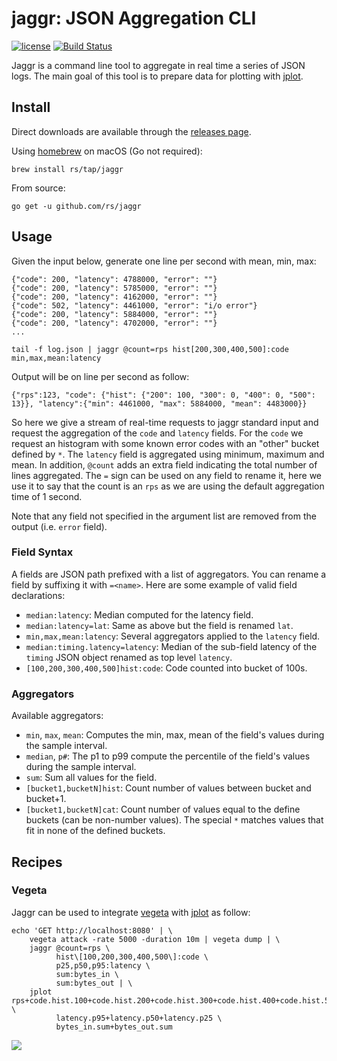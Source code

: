 # jaggr: JSON Aggregation CLI
[![license](http://img.shields.io/badge/license-MIT-red.svg?style=flat)](https://raw.githubusercontent.com/rs/jaggr/master/LICENSE) [![Build Status](https://travis-ci.org/rs/jaggr.svg?branch=master)](https://travis-ci.org/rs/jaggr)

Jaggr is a command line tool to aggregate in real time a series of JSON logs. The main goal of this tool is to prepare data for plotting with [jplot](https://github.com/rs/jplot).

## Install

Direct downloads are available through the [releases page](https://github.com/rs/jaggr/releases/latest).

Using [homebrew](http://brew.sh/) on macOS (Go not required):

```
brew install rs/tap/jaggr
```

From source:

```
go get -u github.com/rs/jaggr
```

## Usage

Given the input below, generate one line per second with mean, min, max:

```
{"code": 200, "latency": 4788000, "error": ""}
{"code": 200, "latency": 5785000, "error": ""}
{"code": 200, "latency": 4162000, "error": ""}
{"code": 502, "latency": 4461000, "error": "i/o error"}
{"code": 200, "latency": 5884000, "error": ""}
{"code": 200, "latency": 4702000, "error": ""}
...
```

```
tail -f log.json | jaggr @count=rps hist[200,300,400,500]:code min,max,mean:latency
```

Output will be on line per second as follow:

```
{"rps":123, "code": {"hist": {"200": 100, "300": 0, "400": 0, "500": 13}}, "latency":{"min": 4461000, "max": 5884000, "mean": 4483000}}
```

So here we give a stream of real-time requests to jaggr standard input and request the aggregation of the `code` and `latency` fields. For the `code` we request an histogram with some known error codes with an "other" bucket defined by `*`. The `latency` field is aggregated using minimum, maximum and mean. In addition, `@count` adds an extra field indicating the total number of lines aggregated. The `=` sign can be used on any field to rename it, here we use it to say that the count is an `rps` as we are using the default aggregation time of 1 second.

Note that any field not specified in the argument list are removed from the output (i.e. `error` field).

### Field Syntax

A fields are JSON path prefixed with a list of aggregators. You can rename a field by suffixing it with `=<name>`. Here are some example of valid field declarations:

* `median:latency`: Median computed for the latency field.
* `median:latency=lat`: Same as above but the field is renamed `lat`.
* `min,max,mean:latency`: Several aggregators applied to the `latency` field.
* `median:timing.latency=latency`: Median of the sub-field latency of the `timing` JSON object renamed as top level `latency`.
* `[100,200,300,400,500]hist:code`: Code counted into bucket of 100s.

### Aggregators

Available aggregators:

* `min`, `max`, `mean`: Computes the min, max, mean of the field's values during the sample interval.
* `median`, `p#`: The p1 to p99 compute the percentile of the field's values during the sample interval.
* `sum`: Sum all values for the field.
* `[bucket1,bucketN]hist`: Count number of values between bucket and bucket+1.
* `[bucket1,bucketN]cat`: Count number of values equal to the define buckets (can be non-number values). The special `*` matches values that fit in none of the defined buckets.

## Recipes

### Vegeta

Jaggr can be used to integrate [vegeta](https://github.com/tsenart/vegeta) with [jplot](https://github.com/rs/jplot) as follow:

```
echo 'GET http://localhost:8080' | \
    vegeta attack -rate 5000 -duration 10m | vegeta dump | \
    jaggr @count=rps \
          hist\[100,200,300,400,500\]:code \
          p25,p50,p95:latency \
          sum:bytes_in \
          sum:bytes_out | \
    jplot rps+code.hist.100+code.hist.200+code.hist.300+code.hist.400+code.hist.500 \
          latency.p95+latency.p50+latency.p25 \
          bytes_in.sum+bytes_out.sum
```

![](doc/vegeta.gif)